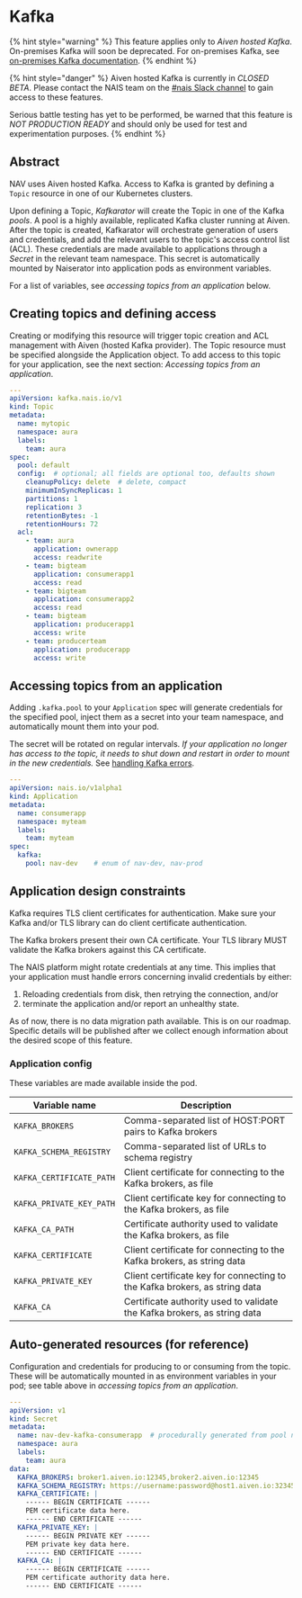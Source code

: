 # Kafka

{% hint style="warning" %}
This feature applies only to _Aiven hosted Kafka_. On-premises Kafka will soon be deprecated.
For on-premises Kafka, see [on-premises Kafka documentation](https://confluence.adeo.no/display/AURA/Kafka).
{% endhint %}

{% hint style="danger" %}
Aiven hosted Kafka is currently in *CLOSED BETA*. Please contact the NAIS team
on the [#nais Slack channel](https://nav-it.slack.com/archives/C5KUST8N6) to
gain access to these features.

Serious battle testing has yet to be performed, be warned that this feature is
*NOT PRODUCTION READY* and should only be used for test and experimentation purposes.
{% endhint %}

## Abstract

NAV uses Aiven hosted Kafka. Access to Kafka is granted by defining a `Topic`
resource in one of our Kubernetes clusters.

Upon defining a Topic, _Kafkarator_ will create the Topic in one of the Kafka
_pools_. A pool is a highly available, replicated Kafka cluster running at
Aiven. After the topic is created, Kafkarator will orchestrate generation of
users and credentials, and add the relevant users to the topic's access control
list (ACL). These credentials are made available to applications through a
_Secret_ in the relevant team namespace. This secret is automatically mounted
by Naiserator into application pods as environment variables.

For a list of variables, see _accessing topics from an application_ below.

## Creating topics and defining access

Creating or modifying this resource will trigger topic creation and ACL
management with Aiven (hosted Kafka provider).  The Topic resource must be
specified alongside the Application object. To add access to this topic for
your application, see the next section: _Accessing topics from an
application_.

```yaml
---
apiVersion: kafka.nais.io/v1
kind: Topic
metadata:
  name: mytopic
  namespace: aura
  labels:
    team: aura
spec:
  pool: default
  config:  # optional; all fields are optional too, defaults shown
    cleanupPolicy: delete  # delete, compact
    minimumInSyncReplicas: 1
    partitions: 1
    replication: 3
    retentionBytes: -1
    retentionHours: 72
  acl:
    - team: aura
      application: ownerapp
      access: readwrite
    - team: bigteam
      application: consumerapp1
      access: read
    - team: bigteam
      application: consumerapp2
      access: read
    - team: bigteam
      application: producerapp1
      access: write
    - team: producerteam
      application: producerapp
      access: write
```

## Accessing topics from an application

Adding `.kafka.pool` to your `Application` spec will generate credentials for the specified pool,
inject them as a secret into your team namespace, and automatically mount them into your pod.

The secret will be rotated on regular intervals. *If your application no longer
has access to the topic, it needs to shut down and restart in order to mount in
the new credentials.* See [handling Kafka errors](...).

```yaml
---
apiVersion: nais.io/v1alpha1
kind: Application
metadata:
  name: consumerapp
  namespace: myteam
  labels:
    team: myteam
spec:
  kafka:
    pool: nav-dev    # enum of nav-dev, nav-prod
```

## Application design constraints

Kafka requires TLS client certificates for authentication. Make sure your
Kafka and/or TLS library can do client certificate authentication.

The Kafka brokers present their own CA certificate. Your TLS library MUST
validate the Kafka brokers against this CA certificate.

The NAIS platform might rotate credentials at any time. This implies that your
application must handle errors concerning invalid credentials by either:

1. Reloading credentials from disk, then retrying the connection, and/or
2. terminate the application and/or report an unhealthy state.

As of now, there is no data migration path available. This is on our roadmap.
Specific details will be published after we collect enough information about
the desired scope of this feature.

### Application config

These variables are made available inside the pod.

| Variable name | Description |
|---|---|
| `KAFKA_BROKERS` | Comma-separated list of HOST:PORT pairs to Kafka brokers |
| `KAFKA_SCHEMA_REGISTRY` | Comma-separated list of URLs to schema registry |
| `KAFKA_CERTIFICATE_PATH` | Client certificate for connecting to the Kafka brokers, as file |
| `KAFKA_PRIVATE_KEY_PATH` | Client certificate key for connecting to the Kafka brokers, as file |
| `KAFKA_CA_PATH` | Certificate authority used to validate the Kafka brokers, as file |
| `KAFKA_CERTIFICATE` | Client certificate for connecting to the Kafka brokers, as string data |
| `KAFKA_PRIVATE_KEY` | Client certificate key for connecting to the Kafka brokers, as string data |
| `KAFKA_CA` | Certificate authority used to validate the Kafka brokers, as string data |

## Auto-generated resources (for reference)

Configuration and credentials for producing to or consuming from the topic.
These will be automatically mounted in as environment variables in your pod;
see table above in _accessing topics from an application_.

```yaml
---
apiVersion: v1
kind: Secret
metadata:
  name: nav-dev-kafka-consumerapp  # procedurally generated from pool name and app name
  namespace: aura
  labels:
    team: aura
data:
  KAFKA_BROKERS: broker1.aiven.io:12345,broker2.aiven.io:12345
  KAFKA_SCHEMA_REGISTRY: https://username:password@host1.aiven.io:32345,https://username:password@host2.aiven.io:32345
  KAFKA_CERTIFICATE: |
    ------ BEGIN CERTIFICATE ------
    PEM certificate data here.
    ------ END CERTIFICATE ------
  KAFKA_PRIVATE_KEY: |
    ------ BEGIN PRIVATE KEY ------
    PEM private key data here.
    ------ END CERTIFICATE ------
  KAFKA_CA: |
    ------ BEGIN CERTIFICATE ------
    PEM certificate authority data here.
    ------ END CERTIFICATE ------
```
